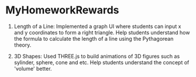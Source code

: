# MyHomeworkRewards

1. Length of a Line: Implemented a graph UI where students can input x and y coordinates to form a right triangle.
   Help students understand how the formula to calculate the length of a line using the Pythagorean theory.

2. 3D Shapes: Used THREE.js to build animations of 3D figures such as sylinder, sphere, cone and etc.
   Help students understand the concept of 'volume' better. 
